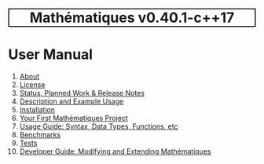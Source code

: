 <h1 style='border: 2px solid; text-align: center'>Mathématiques v0.40.1-c++17</h1>

# User Manual

1. [About](about/README.md)<br>
2. [License](license/README.md)<br>
3. [Status, Planned Work & Release Notes](status-release/README.md)<br>
4. [Description and Example Usage](description-examples/README.md)<br>
5. [Installation](installation/README.md)<br>
6. [Your First Mathématiques Project](first-project/README.md)<br>
7. [Usage Guide: Syntax, Data Types, Functions, etc](usage-guide/README.md)<br>
8. [Benchmarks](benchmarks/README.md)<br>
9. [Tests](test/README.md)<br>
10. [Developer Guide: Modifying and Extending Mathématiques](developer-guide/README.md)<br>
